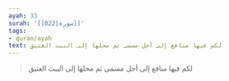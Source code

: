 ```yaml
---
ayah: 33
surah: '[[022|سورة]]'
tags:
- quran/ayah
text: لكم فيها منافع إلى أجل مسمى ثم محلها إلى البيت العتيق
---
```

> لكم فيها منافع إلى أجل مسمى ثم محلها إلى البيت العتيق
